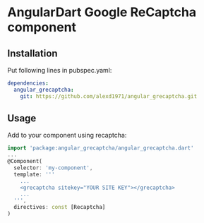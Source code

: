 # AngularDart Google ReCaptcha component

## Installation

Put following lines in pubspec.yaml:

```yaml
dependencies:
  angular_grecaptcha:
    git: https://github.com/alexd1971/angular_grecaptcha.git
```

## Usage

Add to your component using recaptcha:

```dart
import 'package:angular_grecaptcha/angular_grecaptcha.dart'
...
@Component(
  selector: 'my-component',
  template: '''
    ...
    <grecaptcha sitekey="YOUR SITE KEY"></grecaptcha>
    ...
  ''',
  directives: const [Recaptcha]
)
```